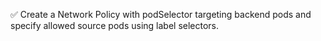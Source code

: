✅ Create a Network Policy with podSelector targeting backend pods and specify allowed source pods using label selectors.
